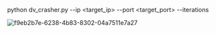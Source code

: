 python dv_crasher.py --ip <target_ip> --port <target_port> --iterations <count>

![f9eb2b7e-6238-4b83-8302-04a7511e7a27](https://github.com/user-attachments/assets/75d1c545-8cee-4c8f-a433-efb42146d747)
